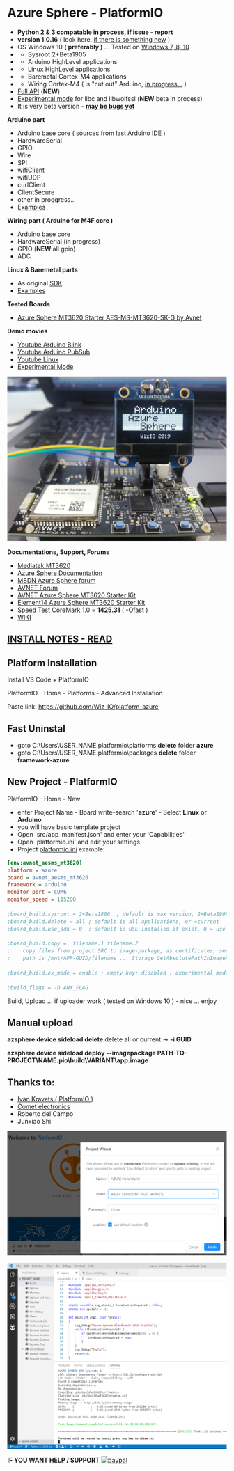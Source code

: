 # Azure Sphere - PlatformIO
* **Python 2 & 3 compatable in process, if issue - report**
* **version 1.0.16** ( look here, [if there is something new](https://github.com/Wiz-IO/platform-azure/blob/master/fix.md) )
* OS Windows 10 **( preferably )** ... Tested on [Windows 7, 8, 10](https://github.com/Wiz-IO/platform-azure/wiki/Install-Notes#azure-sphere-device-communication-service-manually)
* * Sysroot 2+Beta1905
* * Arduino HighLevel applications
* * Linux HighLevel applications
* * Baremetal Cortex-M4 applications  
* * Wiring Cortex-M4 ( is "cut out" Arduino, [in progress...](https://www.youtube.com/watch?v=bdG8GsRaUSA) ) 
* [Full API](https://github.com/Wiz-IO/platform-azure/wiki/How-to-unlock-all-API-s) (**NEW**)
* [Experimental mode](https://github.com/Wiz-IO/platform-azure/wiki/Arduino-INI-file#experimental-mode) for libc and libwolfssl (**NEW** beta in process) 
* It is very beta version - **[may be bugs yet](https://github.com/Wiz-IO/framework-azure)** 

**Arduino part**
* Arduino base core ( sources from last Arduino IDE )
* HardwareSerial
* GPIO
* Wire
* SPI 
* wifiClient
* wifiUDP 
* curlClient
* ClientSecure
* other in proggress...
* [Examples](https://github.com/Wiz-IO/platform-azure/tree/master/Examples)

**Wiring part ( Arduino for M4F core )**
* Arduino base core
* HardwareSerial (in progress)
* GPIO (**NEW** all gpio)
* ADC

**Linux & Baremetal parts** 
* As original [SDK](https://docs.microsoft.com/en-us/azure-sphere/) 
* [Examples](https://github.com/Azure/azure-sphere-samples)

**Tested Boards** 
* [Azure Sphere MT3620 Starter AES-MS-MT3620-SK-G by Avnet](https://www.avnet.com/shop/us/products/avnet-engineering-services/aes-ms-mt3620-sk-g-3074457345636825680/)

**Demo movies**
* [Youtube Arduino Blink](https://www.youtube.com/watch?v=bPYGXtNt8fg)
* [Youtube Arduino PubSub](https://www.youtube.com/watch?v=-hhSmKoT8T0)
* [Youtube Linux](https://www.youtube.com/watch?v=tIwjUzBBPTg)
* [Experimental Mode](https://www.youtube.com/watch?v=ucOvjfXg0-o&t=1s)

![Project](https://raw.githubusercontent.com/Wiz-IO/LIB/master/images/azuresphere.jpg) 

**Documentations, Support, Forums**
* [Mediatek MT3620](https://www.mediatek.com/products/azureSphere/mt3620)
* [Azure Sphere Documentation](https://docs.microsoft.com/en-us/azure-sphere/)
* [MSDN Azure Sphere forum](https://social.msdn.microsoft.com/Forums/en-US/home?forum=azuresphere)
* [AVNET Forum](https://www.element14.com/community/community/designcenter/azure-sphere-starter-kits/content?filterID=contentstatus[published]~objecttype~objecttype[thread]&filterID=contentstatus[published]~language~language%5Bcpl%5D)
* [AVNET Azure Sphere MT3620 Starter Kit](http://cloudconnectkits.org/product/azure-sphere-starter-kit)
* [Element14 Azure Sphere MT3620 Starter Kit](https://www.element14.com/community/community/designcenter/azure-sphere-starter-kits/)
* [Speed Test CoreMark 1.0](https://github.com/PaulStoffregen/CoreMark) = **1425.31** ( -Ofast )
* [WIKI](https://github.com/Wiz-IO/platform-azure/wiki)

## [INSTALL NOTES - READ](https://github.com/Wiz-IO/platform-azure/wiki/Install-Notes)

## Platform Installation

Install VS Code + PlatformIO

PlatformIO - Home - Platforms - Advanced Installation

Paste link: https://github.com/Wiz-IO/platform-azure 

## Fast Uninstal
* goto C:\Users\USER_NAME\.platformio\platforms **delete** folder **azure**
* goto C:\Users\USER_NAME\.platformio\packages **delete** folder **framework-azure**

## New Project - PlatformIO

PlatformIO - Home - New
* enter Project Name - Board write-search '**azure**' - Select **Linux** or **Arduino** 
* you will have basic template project
* Open 'src/app_manifest.json' and enter your 'Capabilities'
* Open 'platformio.ini' and edit your settings
* Project [platformio.ini](https://github.com/Wiz-IO/platform-azure/wiki/Arduino-INI-file) example:
```ini
[env:avnet_aesms_mt3620]
platform = azure
board = avnet_aesms_mt3620
framework = arduino
monitor_port = COM6
monitor_speed = 115200

;board_build.sysroot = 2+Beta1806  ; default is max version, 2+Beta1905
;board_build.delete = all ; default is all applications, or =current 
;board_build.use_sdk = 0  ; default is USE installed if exist, 0 = use PIO

;board_build.copy =  filename.1 filename.2 
;    copy files from project SRC to image-package, as certificates, settings, etc
;    path is /mnt/APP-GUID/filename ... Storage_GetAbsolutePathInImagePackage()

;board_build.ex_mode = enable ; empty key: disabled ; experimental mode for libc, libwolfssl...

;build_flags = -D ANY_FLAG
```

Build, Upload ... if uploader work ( tested on Windows 10 ) - nice ... enjoy

## Manual upload

**azsphere device sideload delete** delete all or current -> **-i GUID**

**azsphere device sideload deploy --imagepackage PATH-TO-PROJECT\NAME\.pio\build\VARIANT\app.image**



## Thanks to:
* [Ivan Kravets ( PlatformIO )](https://platformio.org/)
* [Comet electronics](https://www.comet.bg/?cid=111)
* Roberto del Campo
* Junxiao Shi


![Project](https://raw.githubusercontent.com/Wiz-IO/LIB/master/images/azure.png) 

![Project](https://raw.githubusercontent.com/Wiz-IO/LIB/master/images/azure-platformio.png) 

**IF YOU WANT HELP / SUPPORT**
[![paypal](https://www.paypalobjects.com/en_US/i/btn/btn_donate_SM.gif)](https://www.paypal.com/cgi-bin/webscr?cmd=_s-xclick&hosted_button_id=ESUP9LCZMZTD6)
